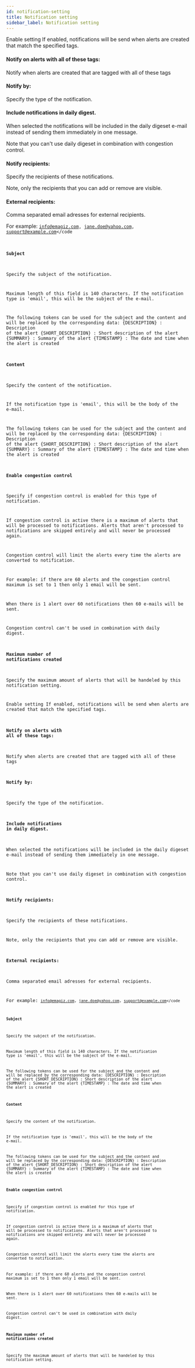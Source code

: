```yaml
---
id: notification-setting
title: Notification setting
sidebar_label: Notification setting
---
```


Enable setting
If enabled, notifications will be send when alerts are created that match the specified tags. 



#### Notify on alerts with all of these tags:
Notify when alerts are created that are tagged with all of these tags

#### Notify by:
Specify the type of the notification. 


#### Include notifications in daily digest.
When selected the notifications will be included in the daily digeset e-mail instead of sending them immediately in one message.

Note that you can't use daily digeset in combination with congestion control.

#### Notify recipients:
Specify the recipients of these notifications.

Note, only the recipients that you can add or remove are visible. 

#### External recipients:
Comma separated email adresses for external recipients.

For example: <code>info@emagiz.com, jane.doe@yahoo.com, support@example.com</code



#### Subject
Specify the subject of the notification. 

Maximum length of this field is 140 characters. 
If the notification type is 'email', this will be the subject of the e-mail.

The following tokens can be used for the subject and the content and will be replaced by the corresponding data: 
{DESCRIPTION} : Description of the alert
{SHORT_DESCRIPTION} : Short description of the alert
{SUMMARY} : Summary of the alert
{TIMESTAMP} : The date and time when the alert is created

#### Content
Specify the content of the notification. 

If the notification type is 'email', this will be the body of the e-mail.

The following tokens can be used for the subject and the content and will be replaced by the corresponding data: 
{DESCRIPTION} : Description of the alert
{SHORT_DESCRIPTION} : Short description of the alert
{SUMMARY} : Summary of the alert
{TIMESTAMP} : The date and time when the alert is created


#### Enable congestion control
Specify if congestion control is enabled for this type of notification.

If congestion control is active there is a maximum of alerts that will be processed to notifications. Alerts that aren't processed to notifications are skipped entirely and will never be processed again. 

Congestion control will limit the alerts every time the alerts are converted to notification.

For example: if there are 60 alerts and the congestion control maximum is set to 1 then only 1 email will be sent. 

When there is 1 alert over 60 notifications then 60 e-mails will be sent.  

Congestion control can't be used in combination with daily digest.

#### Maximum number of notifications created
Specify the maximum amount of alerts that will be handeled by this notification setting. 


Enable setting
If enabled, notifications will be send when alerts are created that match the specified tags. 



#### Notify on alerts with all of these tags:
Notify when alerts are created that are tagged with all of these tags

#### Notify by:
Specify the type of the notification. 


#### Include notifications in daily digest.
When selected the notifications will be included in the daily digeset e-mail instead of sending them immediately in one message.

Note that you can't use daily digeset in combination with congestion control.

#### Notify recipients:
Specify the recipients of these notifications.

Note, only the recipients that you can add or remove are visible. 

#### External recipients:
Comma separated email adresses for external recipients.

For example: <code>info@emagiz.com, jane.doe@yahoo.com, support@example.com</code



#### Subject
Specify the subject of the notification. 

Maximum length of this field is 140 characters. 
If the notification type is 'email', this will be the subject of the e-mail.

The following tokens can be used for the subject and the content and will be replaced by the corresponding data: 
{DESCRIPTION} : Description of the alert
{SHORT_DESCRIPTION} : Short description of the alert
{SUMMARY} : Summary of the alert
{TIMESTAMP} : The date and time when the alert is created

#### Content
Specify the content of the notification. 

If the notification type is 'email', this will be the body of the e-mail.

The following tokens can be used for the subject and the content and will be replaced by the corresponding data: 
{DESCRIPTION} : Description of the alert
{SHORT_DESCRIPTION} : Short description of the alert
{SUMMARY} : Summary of the alert
{TIMESTAMP} : The date and time when the alert is created


#### Enable congestion control
Specify if congestion control is enabled for this type of notification.

If congestion control is active there is a maximum of alerts that will be processed to notifications. Alerts that aren't processed to notifications are skipped entirely and will never be processed again. 

Congestion control will limit the alerts every time the alerts are converted to notification.

For example: if there are 60 alerts and the congestion control maximum is set to 1 then only 1 email will be sent. 

When there is 1 alert over 60 notifications then 60 e-mails will be sent.  

Congestion control can't be used in combination with daily digest.

#### Maximum number of notifications created
Specify the maximum amount of alerts that will be handeled by this notification setting. 


